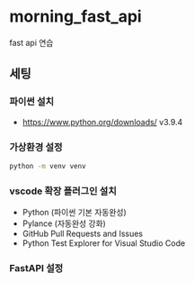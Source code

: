 # morning_fast_api
fast api 연습

## 세팅

### 파이썬 설치
- https://www.python.org/downloads/
v3.9.4

### 가상환경 설정

```bash
python -m venv venv
```

### vscode 확장 플러그인 설치

- Python (파이썬 기본 자동완성)
- Pylance (자동완성 강화)
- GitHub Pull Requests and Issues
- Python Test Explorer for Visual Studio Code

### FastAPI 설정
